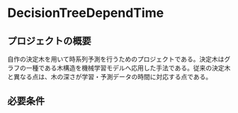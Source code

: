# DecisionTreeDependTime
## プロジェクトの概要
自作の決定木を用いて時系列予測を行うためのプロジェクトである。決定木はグラフの一種である木構造を機械学習モデルへ応用した手法である。従来の決定木と異なる点は、木の深さが学習・予測データの時間に対応する点である。
## 必要条件
